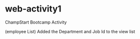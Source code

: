# web-activity1
ChampStart Bootcamp Activity

(employee List)
Added the Department and Job Id to the view list
